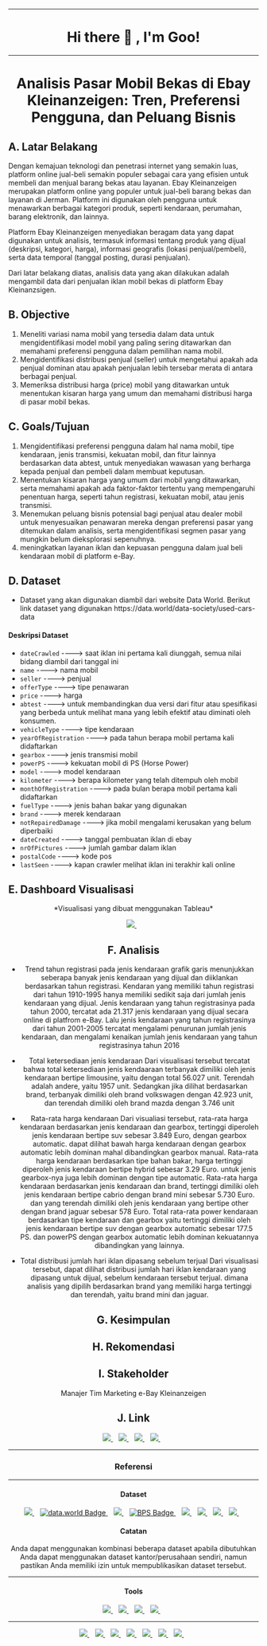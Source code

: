 --------

# <center><summary><strong>Hi there :wave: , I'm Goo!</strong></summary>

--------

# <center>**Analisis Pasar Mobil Bekas di Ebay Kleinanzeigen: Tren, Preferensi Pengguna, dan Peluang Bisnis**

## A. Latar Belakang
  <p>Dengan kemajuan teknologi dan penetrasi internet yang semakin luas, platform online jual-beli semakin populer sebagai cara yang efisien untuk membeli dan menjual barang bekas atau layanan. Ebay Kleinanzeigen merupakan platform online yang populer untuk jual-beli barang bekas dan layanan di Jerman. Platform ini digunakan oleh pengguna untuk menawarkan berbagai kategori produk, seperti kendaraan, perumahan, barang elektronik, dan lainnya.</p>
  <p>Platform Ebay Kleinanzeigen menyediakan beragam data yang dapat digunakan untuk analisis, termasuk informasi tentang produk yang dijual (deskripsi, kategori, harga), informasi geografis (lokasi penjual/pembeli), serta data temporal (tanggal posting, durasi penjualan).</p>
  <p>Dari latar belakang diatas, analisis data yang akan dilakukan adalah mengambil data dari penjualan iklan mobil bekas di platform Ebay Kleinanzsigen.</p>


## B. Objective
  1. Meneliti variasi nama mobil yang tersedia dalam data untuk mengidentifikasi model mobil yang paling sering ditawarkan dan memahami preferensi pengguna dalam pemilihan nama mobil.
  2. Mengidentifikasi distribusi penjual (seller) untuk mengetahui apakah ada penjual dominan atau apakah penjualan lebih tersebar merata di antara berbagai penjual.
  3. Memeriksa distribusi harga (price) mobil yang ditawarkan untuk menentukan kisaran harga yang umum dan memahami distribusi harga di pasar mobil bekas.


## C. Goals/Tujuan
  1. Mengidentifikasi preferensi pengguna dalam hal nama mobil, tipe kendaraan, jenis transmisi, kekuatan mobil, dan fitur lainnya berdasarkan data abtest, untuk menyediakan wawasan yang berharga kepada penjual dan pembeli dalam membuat keputusan.
  2. Menentukan kisaran harga yang umum dari mobil yang ditawarkan, serta memahami apakah ada faktor-faktor tertentu yang mempengaruhi penentuan harga, seperti tahun registrasi, kekuatan mobil, atau jenis transmisi.
  3. Menemukan peluang bisnis potensial bagi penjual atau dealer mobil untuk menyesuaikan penawaran mereka dengan preferensi pasar yang ditemukan dalam analisis, serta mengidentifikasi segmen pasar yang mungkin belum dieksplorasi sepenuhnya.
  4. meningkatkan layanan iklan dan kepuasan pengguna dalam jual beli kendaraan mobil di platform e-Bay.


## D. Dataset
* <p>Dataset yang akan digunakan diambil dari website Data World. Berikut link dataset yang digunakan https://data.world/data-society/used-cars-data</p>
#### Deskripsi Dataset
  * `dateCrawled` ----> saat iklan ini pertama kali diunggah, semua nilai bidang diambil dari tanggal ini
  * `name` ----> nama mobil
  * `seller` ----> penjual
  * `offerType` ----> tipe penawaran
  * `price` ----> harga
  * `abtest` ----> untuk membandingkan dua versi dari fitur atau spesifikasi yang berbeda untuk melihat mana yang lebih efektif atau diminati oleh konsumen.
  * `vehicleType` ----> tipe kendaraan
  * `yearOfRegistration` ----> pada tahun berapa mobil pertama kali didaftarkan
  * `gearbox` ----> jenis transmisi mobil
  * `powerPS` ----> kekuatan mobil di PS (Horse Power)
  * `model` ----> model kendaraan
  * `kilometer` ----> berapa kilometer yang telah ditempuh oleh mobil
  * `monthOfRegistration` ----> pada bulan berapa mobil pertama kali didaftarkan
  * `fuelType` ----> jenis bahan bakar yang digunakan
  * `brand` ----> merek kendaraan
  * `notRepairedDamage` ----> jika mobil mengalami kerusakan yang belum diperbaiki
  * `dateCreated` ----> tanggal pembuatan iklan di ebay
  * `nrOfPictures` ----> jumlah gambar dalam iklan
  * `postalCode` ----> kode pos
  * `lastSeen` ----> kapan crawler melihat iklan ini terakhir kali online

## E. Dashboard Visualisasi

<center> *Visualisasi yang dibuat menggunakan Tableau*
<p align='center'>
<a href="https://public.tableau.com/">
    <img src="https://img.shields.io/badge/Tableau-E97627?style=for-the-badge&logo=Tableau&logoColor=white"/>
</a>&nbsp;&nbsp;
</p>

## F. Analisis

* Trend tahun registrasi pada jenis kendaraan
  grafik garis menunjukkan seberapa banyak jenis kendaraan yang dijual dan diiklankan berdasarkan tahun registrasi. Kendaran yang memiliki tahun registrasi dari tahun 1910-1995 hanya memiliki sedikit saja dari jumlah jenis kendaraan yang dijual.
  Jenis kendaraan yang tahun registrasinya pada tahun 2000, tercatat ada 21.317 jenis kendaraan yang dijual secara online di platfrom e-Bay.
  Lalu jenis kendaraan yang tahun registrasinya dari tahun 2001-2005 tercatat mengalami penurunan jumlah jenis kendaraan, dan mengalami kenaikan jumlah jenis kendaraan yang tahun registrasinya tahun 2016

* Total ketersediaan jenis kendaraan
  Dari visualisasi tersebut tercatat bahwa total ketersediaan jenis kendaaraan terbanyak dimiliki oleh jenis kendaraan bertipe limousine, yaitu dengan total 56.027 unit. Terendah adalah andere, yaitu 1957 unit.
  Sedangkan jika dilihat berdasarkan brand, terbanyak dimiliki oleh brand volkswagen dengan 42.923 unit, dan terendah dimiliki oleh brand mazda dengan 3.746 unit

* Rata-rata harga kendaraan
  Dari visualiasi tersebut, rata-rata harga kendaraan berdasarkan jenis kendaraan dan gearbox, tertinggi diperoleh jenis kendaraan bertipe suv sebesar 3.849 Euro, dengan gearbox automatic. dapat dilihat bawah harga kendaraan dengan gearbox automatic lebih dominan mahal dibandingkan gearbox manual.
  Rata-rata harga kendaraan berdasarkan tipe bahan bakar, harga tertinggi diperoleh jenis kendaraan bertipe hybrid sebesar 3.29 Euro. untuk jenis gearbox-nya juga lebih dominan dengan tipe automatic.
  Rata-rata harga kendaraan berdasarkan jenis kendaraan dan brand, tertinggi dimiliki oleh jenis kendaraan bertipe cabrio dengan brand mini sebesar 5.730 Euro. dan yang terendah dimiliki oleh jenis kendaraan yang bertipe other dengan brand jaguar sebesar 578 Euro.
  Total rata-rata power kendaraan berdasarkan tipe kendaraan dan gearbox yaitu tertinggi dimiliki oleh jenis kendaraan bertipe suv dengan gearbox automatic sebesar 177.5 PS. dan powerPS dengan gearbox automatic lebih dominan kekuatannya dibandingkan yang lainnya.

* Total distribusi jumlah hari iklan dipasang sebelum terjual
  Dari visualisasi tersebut, dapat dilihat distribusi jumlah hari iklan kendaraan yang dipasang untuk dijual, sebelum kendaraan tersebut terjual.
  dimana analisis yang dipilih berdasarkan brand yang memiliki harga tertinggi dan terendah, yaitu brand mini dan jaguar.

## G. Kesimpulan

## H. Rekomendasi

## I. Stakeholder
Manajer Tim Marketing e-Bay Kleinanzeigen

## J. Link
<p align='center'>

<a href="">
    <img src="https://img.shields.io/badge/YouTube-FF0000?style=for-the-badge&logo=youtube&logoColor=white"/>
</a>&nbsp;&nbsp;
<a href="https://www.linkedin.com/in/febrianto-078f/">
    <img src="https://img.shields.io/badge/LinkedIn-0077B5?style=for-the-badge&logo=linkedin&logoColor=white"/>
</a>&nbsp;&nbsp;
<a href="">
    <img src="https://img.shields.io/badge/Medium-12100E?style=for-the-badge&logo=medium&logoColor=white"/>
</a>&nbsp;&nbsp;
<a href="">
    <img src="https://img.shields.io/badge/GitHub-100000?style=for-the-badge&logo=github&logoColor=white"/>
</a>&nbsp;&nbsp;
</p>

*****
### <center> **Referensi**
*****
#### <center> **Dataset**

<p align='center'>
<a href="https://www.kaggle.com/">
  <img src="https://img.shields.io/badge/Kaggle-035a7d?style=for-the-badge&logo=kaggle&logoColor=white"/>
</a>&nbsp;&nbsp;
<a href="https://data.world/data-society/" target="_blank" rel="noopener noreferrer">
  <img src="https://img.shields.io/badge/data.world-080842?style=for-the-badge&logo=data.world&logoColor=white" alt="data.world Badge"/>
</a>&nbsp;&nbsp;
<a href="https://archive.ics.uci.edu/ml/index.php">
  <img src="https://img.shields.io/badge/UC Irvine Machine Learning Repository-035a7d?style=for-the-badge&logo=UC Irvine Machine Learning Repository&logoColor=white"/>
</a>&nbsp;&nbsp;
<a href="https://www.bps.go.id/id" target="_blank" rel="nofollow noopener noreferrer">
  <img src="https://img.shields.io/badge/Badan Pusat Statistik-007bff?style=for-the-badge&logo=/_next/image?url=%2Fassets%2Flogo-bps.png&w=1080&q=75 1x, /_next/image?url=%2Fassets%2Flogo-bps.png&w=3840&q=75 2x&logoColor=white" alt="BPS Badge"/>
</a>&nbsp;&nbsp;
<a href="https://data.go.id/home">
  <img src="https://img.shields.io/badge/Satu Data Indonesia-FFFFFF?style=for-the-badge&logo=logo192.png&logoColor=white"/>
</a>&nbsp;&nbsp;
<a href="https://data.jakarta.go.id/">
<img src="https://img.shields.io/badge/Satu Data Jakarta-FFFFFF?style=for-the-badge&logo=Satu-Data-Jakarta&logoColor=white"/>
</a>&nbsp;&nbsp;
<a href="https://opendata.jabarprov.go.id/">
<img src="https://img.shields.io/badge/open data jabar-16a75c?style=for-the-badge&logo=src=open-data-jawa-barat-navbar.svg&logoColor=white"/>
</a>&nbsp;&nbsp;
<a href="https://opendata.surabaya.go.id/">
<img src="https://img.shields.io/badge/Satu Data Surabaya-000080?style=for-the-badge&logo=/images/SatuData.png&logoColor=white"/>
</a>&nbsp;&nbsp;
</p>

#### <p><center> **Catatan**
<h7><center>Anda dapat menggunakan kombinasi beberapa dataset apabila dibutuhkan</h7></center>
<h7><center>Anda dapat menggunakan dataset kantor/perusahaan sendiri, namun pastikan Anda memiliki izin untuk mempublikasikan dataset tersebut.</h7></center>
</p>

*****

#### <center> **Tools**

<p align='center'>
<a href="https://lookerstudio.google.com/">
  <img src="https://img.shields.io/badge/LookerStudio-0088ff?style=for-the-badge&logo=google&logoColor=white"/>
</a>&nbsp;&nbsp;
<a href="https://colab.research.google.com/">
  <img src="https://img.shields.io/badge/Google%20Colab-FF5733?style=for-the-badge&logo=google-colab&logoColor=white"/>
</a>&nbsp;&nbsp;
<a href="https://www.python.org/">
    <img src="https://img.shields.io/badge/Python-3776AB?style=for-the-badge&logo=python&logoColor=white"/>
</a>&nbsp;&nbsp;
<a href="https://public.tableau.com/">
    <img src="https://img.shields.io/badge/Tableau-E97627?style=for-the-badge&logo=Tableau&logoColor=white"/>
</a>&nbsp;&nbsp;
</p>

----
<p align='center'>
<a href="https://www.mckinsey.com/~/media/mckinsey/featured%20insights/mckinsey%20global%20surveys/mckinsey-global-surveys-2021-a-year-in-review.pdf">
    <img src="https://img.shields.io/badge/media/mckinsey/featured%20insight&logoColor=white"/>
</a>&nbsp;&nbsp;
<a href="https://www.stat.cmu.edu/capstoneresearch/315files_s22/team1.html">
  <img src="https://img.shields.io/badge/capstoneresearch/315files_s22/team1.html-2F4F4F?style=for-the-badge&logo=edu&logoColor=white"/>
</a>&nbsp;&nbsp;
<a href="https://www.stat.cmu.edu/capstoneresearch/">
  <img src="https://img.shields.io/badge/capstoneresearch-2F4F4F?style=for-the-badge&logo=edu&logoColor=white"/>
</a>&nbsp;&nbsp;
<a href="https://public.tableau.com/app/discover">
  <img src="https://img.shields.io/badge/Tableau-E97627?style=for-the-badge&logo=Tableau&logoColor=white"/>
</a>&nbsp;&nbsp;
<a href="https://pacmann.io/course/class-detail/1055">
  <img src="https://img.shields.io/badge/Pacmann%20Course-004263?style=for-the-badge&logo=pacmann&logoColor=white"/>
</a>&nbsp;&nbsp;
<a href="https://www.data-to-viz.com/">
<img src="https://img.shields.io/badge/data-to-viz-004263?style=for-the-badge&logo=data-to-viz&logoColor=white"/>
</a>&nbsp;&nbsp;
<a href="https://clauswilke.com/dataviz/introduction.html#ugly-bad-and-wrong-figures">
<img src="https://img.shields.io/badge/dataviz/introduction-004263?style=for-the-badge&logo=dataviz&logoColor=white"/>
</a>&nbsp;&nbsp;
</p>
